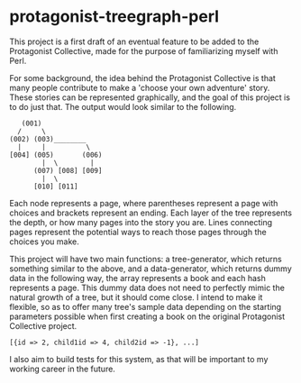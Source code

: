 # protagonist-treegraph-perl
This project is a first draft of an eventual feature to be added to the Protagonist Collective, made for the purpose of familiarizing myself with Perl.

For some background, the idea behind the Protagonist Collective is that many people contribute to make a 'choose your own adventure' story. These stories can be represented graphically, and the goal of this project is to do just that. The output would look similar to the following.

```
   (001)
  /     \
(002) (003)________
  |     |          \
[004] (005)       (006)
        |  \        |
      (007) [008] [009]
        |  \
      [010] [011]
```

Each node represents a page, where parentheses represent a page with choices and brackets represent an ending. Each layer of the tree represents the depth, or how many pages into the story you are. Lines connecting pages represent the potential ways to reach those pages through the choices you make.

This project will have two main functions: a tree-generator, which returns something similar to the above, and a data-generator, which returns dummy data in the following way, the array represents a book and each hash represents a page. This dummy data does not need to perfectly mimic the natural growth of a tree, but it should come close. I intend to make it flexible, so as to offer many tree's sample data depending on the starting parameters possible when first creating a book on the original Protagonist Collective project.

```
[{id => 2, child1id => 4, child2id => -1}, ...]
```

I also aim to build tests for this system, as that will be important to my working career in the future.